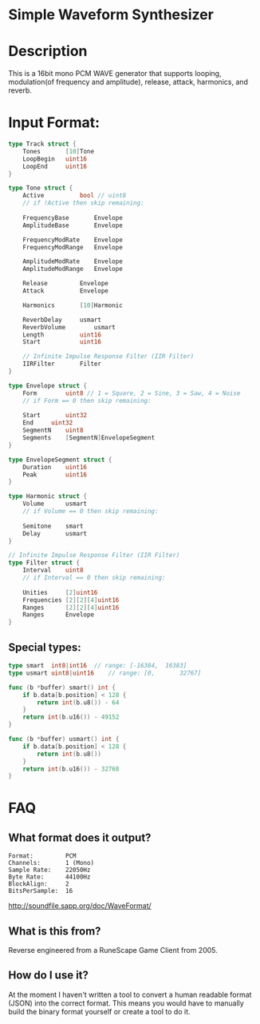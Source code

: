 # Simple Waveform Synthesizer

# Description

This is a 16bit mono PCM WAVE generator that supports looping, modulation(of frequency and amplitude), release, attack, harmonics, and reverb.

# Input Format:

```go
type Track struct {
	Tones		[10]Tone
	LoopBegin	uint16
	LoopEnd		uint16
}

type Tone struct {
	Active			bool // uint8
	// if !Active then skip remaining:
	
	FrequencyBase		Envelope
	AmplitudeBase		Envelope

	FrequencyModRate	Envelope
	FrequencyModRange	Envelope

	AmplitudeModRate	Envelope
	AmplitudeModRange	Envelope

	Release			Envelope
	Attack			Envelope

	Harmonics		[10]Harmonic

	ReverbDelay		usmart
	ReverbVolume		usmart
	Length			uint16
	Start			uint16

	// Infinite Impulse Response Filter (IIR Filter)
	IIRFilter		Filter
}

type Envelope struct {
	Form		uint8 // 1 = Square, 2 = Sine, 3 = Saw, 4 = Noise
	// if Form == 0 then skip remaining:
	
	Start		uint32
	End		uint32
	SegmentN	uint8
	Segments	[SegmentN]EnvelopeSegment
}

type EnvelopeSegment struct {
	Duration	uint16
	Peak		uint16
}

type Harmonic struct {
	Volume		usmart
	// if Volume == 0 then skip remaining:
	
	Semitone	smart
	Delay		usmart
}

// Infinite Impulse Response Filter (IIR Filter)
type Filter struct {
	Interval	uint8
	// if Interval == 0 then skip remaining:
	
	Unities		[2]uint16
	Frequencies	[2][2][4]uint16
	Ranges		[2][2][4]uint16
	Ranges		Envelope
}
```

## Special types:
```go
type smart	int8|int16	// range: [-16384,	16383]
type usmart	uint8|uint16	// range: [0,		32767]

func (b *buffer) smart() int {
	if b.data[b.position] < 128 {
		return int(b.u8()) - 64
	}
	return int(b.u16()) - 49152
}

func (b *buffer) usmart() int {
	if b.data[b.position] < 128 {
		return int(b.u8())
	}
	return int(b.u16()) - 32768
}
```

# FAQ
## What format does it output?
```
Format:         PCM
Channels:       1 (Mono)
Sample Rate:    22050Hz
Byte Rate:      44100Hz
BlockAlign:     2
BitsPerSample:  16
```

http://soundfile.sapp.org/doc/WaveFormat/

## What is this from?
Reverse engineered from a RuneScape Game Client from 2005.

## How do I use it?
At the moment I haven't written a tool to convert a human readable format (JSON) into the correct format. This means you would have to manually build the binary format yourself or create a tool to do it.

